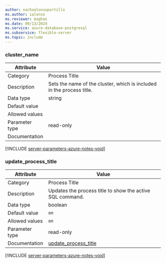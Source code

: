 ```yaml
---
author: nachoalonsoportillo
ms.author: ialonso
ms.reviewer: maghan
ms.date: 09/13/2024
ms.service: azure-database-postgresql
ms.subservice: flexible-server
ms.topic: include
---
```

### cluster_name

| Attribute      | Value                                                      |
|----------------|------------------------------------------------------------|
| Category       | Process Title |
| Description    | Sets the name of the cluster, which is included in the process title. |
| Data type      | string    |
| Default value  |               |
| Allowed values |                |
| Parameter type | read-only      |
| Documentation  |                                                                                                                 |


[!INCLUDE [server-parameters-azure-notes-void](./server-parameters-azure-notes-void.md)]



### update_process_title

| Attribute      | Value                                                      |
|----------------|------------------------------------------------------------|
| Category       | Process Title |
| Description    | Updates the process title to show the active SQL command.             |
| Data type      | boolean   |
| Default value  | `on`          |
| Allowed values | `on`           |
| Parameter type | read-only      |
| Documentation  | [update_process_title](https://www.postgresql.org/docs/11/runtime-config-logging.html#GUC-UPDATE-PROCESS-TITLE) |


[!INCLUDE [server-parameters-azure-notes-void](./server-parameters-azure-notes-void.md)]

